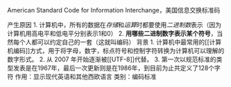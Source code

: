 American Standard Code for Information Interchange，美国信息交换标准码

产生原因
	1. 计算机中，所有的数据在*存储*和*运算*时都要使用*二进制数*表示（因为计算机用高电平和低电平分别表示1和0）
	2. **用哪些二进制数字表示某个符号**，当然每个人都可以约定自己的一套（这就叫编码）
背景
	1. 计算机中最常用的[[计算机编码]]方式，用于将字母，数字，标点符号和控制字符转换为计算机可以理解的数字形式。
	2. 从 2007 年开始逐渐被[[UTF-8]]代替。
	3. 第一次以规范标准的类型发表是在1967年，最后一次更新则是在1986年，到目前为止共定义了128个字符
作用：显示现代英语和其他西欧语言
类别：编码标准
